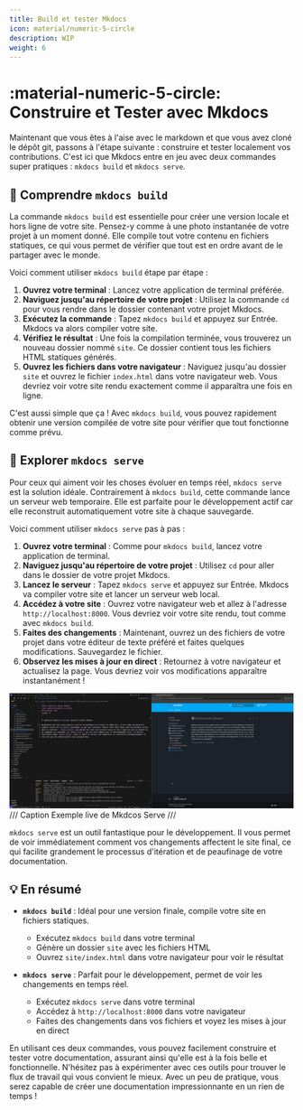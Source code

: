 ```yaml
---
title: Build et tester Mkdocs
icon: material/numeric-5-circle
description: WIP
weight: 6
---
```


# :material-numeric-5-circle: Construire et Tester avec Mkdocs

Maintenant que vous êtes à l'aise avec le markdown et que vous avez cloné le dépôt git, passons à l'étape suivante : construire et tester localement vos contributions. C'est ici que Mkdocs entre en jeu avec deux commandes super pratiques : `mkdocs build` et `mkdocs serve`.

## :wrench: Comprendre `mkdocs build`

La commande `mkdocs build` est essentielle pour créer une version locale et hors ligne de votre site. Pensez-y comme à une photo instantanée de votre projet à un moment donné. Elle compile tout votre contenu en fichiers statiques, ce qui vous permet de vérifier que tout est en ordre avant de le partager avec le monde. 

Voici comment utiliser `mkdocs build` étape par étape :

1. **Ouvrez votre terminal** : Lancez votre application de terminal préférée.
2. **Naviguez jusqu'au répertoire de votre projet** : Utilisez la commande `cd` pour vous rendre dans le dossier contenant votre projet Mkdocs.
3. **Exécutez la commande** : Tapez `mkdocs build` et appuyez sur Entrée. Mkdocs va alors compiler votre site.
4. **Vérifiez le résultat** : Une fois la compilation terminée, vous trouverez un nouveau dossier nommé `site`. Ce dossier contient tous les fichiers HTML statiques générés.
5. **Ouvrez les fichiers dans votre navigateur** : Naviguez jusqu'au dossier `site` et ouvrez le fichier `index.html` dans votre navigateur web. Vous devriez voir votre site rendu exactement comme il apparaîtra une fois en ligne.

C'est aussi simple que ça ! Avec `mkdocs build`, vous pouvez rapidement obtenir une version compilée de votre site pour vérifier que tout fonctionne comme prévu.

## :rocket: Explorer `mkdocs serve`

Pour ceux qui aiment voir les choses évoluer en temps réel, `mkdocs serve` est la solution idéale. Contrairement à `mkdocs build`, cette commande lance un serveur web temporaire. Elle est parfaite pour le développement actif car elle reconstruit automatiquement votre site à chaque sauvegarde. 

Voici comment utiliser `mkdocs serve` pas à pas :

1. **Ouvrez votre terminal** : Comme pour `mkdocs build`, lancez votre application de terminal.
2. **Naviguez jusqu'au répertoire de votre projet** : Utilisez `cd` pour aller dans le dossier de votre projet Mkdocs.
3. **Lancez le serveur** : Tapez `mkdocs serve` et appuyez sur Entrée. Mkdocs va compiler votre site et lancer un serveur web local.
4. **Accédez à votre site** : Ouvrez votre navigateur web et allez à l'adresse `http://localhost:8000`. Vous devriez voir votre site rendu, tout comme avec `mkdocs build`.
5. **Faites des changements** : Maintenant, ouvrez un des fichiers de votre projet dans votre éditeur de texte préféré et faites quelques modifications. Sauvegardez le fichier.
6. **Observez les mises à jour en direct** : Retournez à votre navigateur et actualisez la page. Vous devriez voir vos modifications apparaître instantanément !

![Exemple Mkdocs Serve](../img/mkdocs_serve_example.webp)
/// Caption
Exemple live de Mkdcos Serve
///

`mkdocs serve` est un outil fantastique pour le développement. Il vous permet de voir immédiatement comment vos changements affectent le site final, ce qui facilite grandement le processus d'itération et de peaufinage de votre documentation.

## :bulb: En résumé

- **`mkdocs build`** : Idéal pour une version finale, compile votre site en fichiers statiques.
  - Exécutez `mkdocs build` dans votre terminal
  - Génère un dossier `site` avec les fichiers HTML
  - Ouvrez `site/index.html` dans votre navigateur pour voir le résultat

- **`mkdocs serve`** : Parfait pour le développement, permet de voir les changements en temps réel.
  - Exécutez `mkdocs serve` dans votre terminal
  - Accédez à `http://localhost:8000` dans votre navigateur
  - Faites des changements dans vos fichiers et voyez les mises à jour en direct

En utilisant ces deux commandes, vous pouvez facilement construire et tester votre documentation, assurant ainsi qu'elle est à la fois belle et fonctionnelle. N'hésitez pas à expérimenter avec ces outils pour trouver le flux de travail qui vous convient le mieux. Avec un peu de pratique, vous serez capable de créer une documentation impressionnante en un rien de temps !